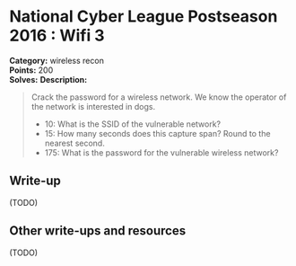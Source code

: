 # National Cyber League Postseason 2016 : Wifi 3

**Category:** wireless recon  
**Points:** 200  
**Solves:**
**Description:**

> Crack the password for a wireless network. We know the operator of the network is interested in dogs.
> * 10: What is the SSID of the vulnerable network?
> * 15: How many seconds does this capture span? Round to the nearest second.
> * 175: What is the password for the vulnerable wireless network?

## Write-up

(TODO)

## Other write-ups and resources

(TODO)
